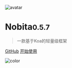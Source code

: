 
![avatar](https://api.iamtang.com/images/nobita_logo.png)

# Nobita<small>0.5.7</small>

> 一款基于Koa的轻量级框架

[GitHub](https://github.com/iamtang/nobita)
[开始使用](#Nobita是什么)

![color](#f2f2f2)